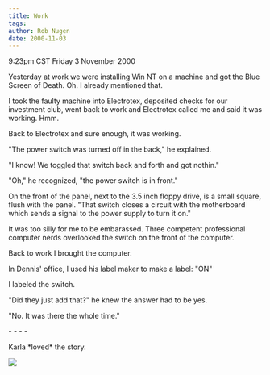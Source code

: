 ```yaml
---
title: Work
tags: 
author: Rob Nugen
date: 2000-11-03
---
```


<title>Work</title>
<p class=date>9:23pm CST Friday 3 November 2000

<p>Yesterday at work we were installing Win NT on a machine and got
the Blue Screen of Death.  Oh.  I already mentioned that.

<p>I took the faulty machine into Electrotex, deposited checks for our
investment club, went back to work and Electrotex called me and said
it was working.  Hmm.

<p>Back to Electrotex and sure enough, it was working.

<p>"The power switch was turned off in the back," he explained.

<p>"I know!  We toggled that switch back and forth and got nothin."

<p>"Oh," he recognized, "the power switch is in front."

<p>On the front of the panel, next to the 3.5 inch floppy drive, is a
small square, flush with the panel.  "That switch closes a circuit
with the motherboard which sends a signal to the power supply to turn
it on."

<p>It was too silly for me to be embarassed.  Three competent
professional computer nerds overlooked the switch on the front of the
computer.

<p>Back to work I brought the computer.

<p>In Dennis' office, I used his label maker to make a label: "ON"

<p>I labeled the switch.

<p>"Did they just add that?" he knew the answer had to be yes.

<p>"No.  It was there the whole time."

<p>- - - -

<p>Karla *loved* the story.

<p><img src='/images/rob/wL-ROB.gif'>

